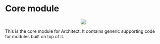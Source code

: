 # Core module

<p align="center">
  <img src="https://img.shields.io/npm/v/@vertex115/architect-core" />
</p>

This is the core module for Architect. It contains generic supporting code for modules built on top of it.
